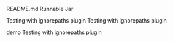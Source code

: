 README.md 
Runnable Jar

Testing with ignorepaths plugin
Testing with ignorepaths plugin


demo
Testing with ignorepaths plugin

